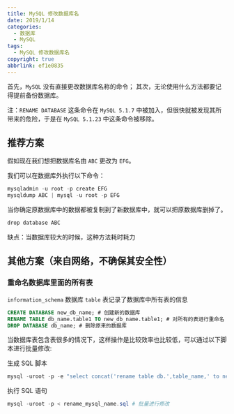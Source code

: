 ```yaml
---
title: MySQL 修改数据库名
date: 2019/1/14
categories:
  - 数据库
  - MySQL
tags:
  - MySQL 修改数据库名
copyright: true
abbrlink: ef1e0835
---
```


首先，`MySQL` 没有直接更改数据库名称的命令；
其次，无论使用什么方法都要记得提前备份数据库。

注：`RENAME DATABASE` 这条命令在 `MySQL 5.1.7` 中被加入，但很快就被发现其所带来的危险，于是在 `MySQL 5.1.23` 中这条命令被移除。

## 推荐方案

假如现在我们想把数据库名由 `ABC` 更改为 `EFG`。

我们可以在数据库外执行以下命令：

```powershell
mysqladmin -u root -p create EFG
mysqldump ABC | mysql -u root -p EFG
```

当你确定原数据库中的数据都被复制到了新数据库中，就可以把原数据库删掉了。

```powershell
drop database ABC
```

缺点：当数据库较大的时候，这种方法耗时耗力

## 其他方案（来自网络，不确保其安全性）

### 重命名数据库里面的所有表

`information_schema` 数据库 `table` 表记录了数据库中所有表的信息

```sql
CREATE DATABASE new_db_name; # 创建新的数据库
RENAME TABLE db_name.table1 TO new_db_name.table1; # 对所有的表进行重命名
DROP DATABASE db_name; # 删除原来的数据库
```

当数据库表包含表很多的情况下，这样操作是比较效率也比较低，可以通过以下脚本进行批量修改:

生成 SQL 脚本

```powershell
mysql -uroot -p -e "select concat('rename table db.',table_name,' to new_db.',table_name,';') from information_schema.TABLES where TABLE_SCHEMA='db';" > rename_mysql_name.sql
```

执行 SQL 语句

```powershell
mysql -uroot -p < rename_mysql_name.sql # 批量进行修改
```